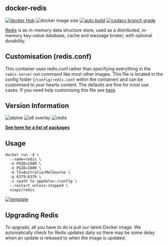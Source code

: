 ## docker-redis

[![docker Hub](https://img.shields.io/badge/docker_hub-link-blue?style=for-the-badge&logo=docker)](https://hub.docker.com/r/vcxpz/redis) ![docker image size](https://img.shields.io/docker/image-size/vcxpz/redis?style=for-the-badge&logo=docker) [![auto build](https://img.shields.io/badge/docker_builds-automated-blue?style=for-the-badge&logo=docker?color=d1aa67)](https://github.com/hydazz/docker-redis/actions?query=workflow%3A"Auto+Builder+CI") [![codacy branch grade](https://img.shields.io/codacy/grade/d1fcacdcdb474e13b65b709a215ae17b/main?style=for-the-badge)](https://app.codacy.com/gh/hydazz/docker-redis)

[Redis](https://redis.io/) is an in-memory data structure store, used as a distributed, in-memory key–value database, cache and message broker, with optional durability.

## Customisation (redis.conf)

This container uses redis.conf rather than specifying everything in the `redis-server` run command like most other images. This file is located in the config folder (`/config/redis.conf` within the container) and can be customised to your hearts content. The defaults are fine for most use cases. If you need help customising this file see [here](https://redis.io/topics/config).

## Version Information

![alpine](https://img.shields.io/badge/alpine-edge-0D597F?style=for-the-badge&logo=alpine-linux) ![s6 overlay](https://img.shields.io/badge/s6_overlay-2.1.0.2-blue?style=for-the-badge) ![redis](https://img.shields.io/badge/redis-6.0.9-DC382D?style=for-the-badge&logo=redis)

**[See here for a list of packages](https://github.com/hydazz/docker-redis/blob/main/package_versions.txt)**

## Usage

    docker run -d \
      --name=redis \
      -e PUID=1000 \
      -e PGID=1000 \
      -e TZ=Australia/Melbourne \
      -p 6379:6379 \
      -v <path to appdata>:/config \
      --restart unless-stopped \
      vcxpz/redis

[![template](https://img.shields.io/badge/unraid_template-ff8c2f?style=for-the-badge&logo=docker?color=d1aa67)](https://github.com/hydazz/docker-templates/blob/main/hydaz/redis.xml)

## Upgrading Redis

To upgrade, all you have to do is pull our latest Docker image. We automatically check for Redis updates daily so there may be some delay when an update is released to when the image is updated.
